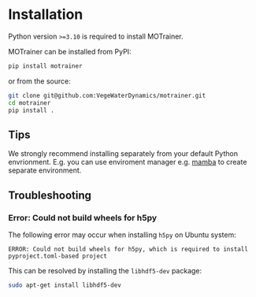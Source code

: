 # Installation

Python version `>=3.10` is required to install MOTrainer.

MOTrainer can be installed from PyPI:

```sh
pip install motrainer
```

or from the source:

```sh
git clone git@github.com:VegeWaterDynamics/motrainer.git
cd motrainer
pip install .
```

## Tips

We strongly recommend installing separately from your default Python envrionment. E.g. you can use enviroment manager e.g. [mamba](https://mamba.readthedocs.io/en/latest/mamba-installation.html) to create separate environment.

## Troubleshooting

### Error: Could not build wheels for h5py

The following error may occur when installing `h5py` on Ubuntu system:

```output
ERROR: Could not build wheels for h5py, which is required to install pyproject.toml-based project
```

This can be resolved by installing the `libhdf5-dev` package:

```bash
sudo apt-get install libhdf5-dev
```
